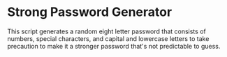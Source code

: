 # Strong Password Generator

This script generates a random eight letter password that consists of numbers, special characters, and capital and lowercase letters to take precaution to make it a stronger password that's not predictable to guess.
